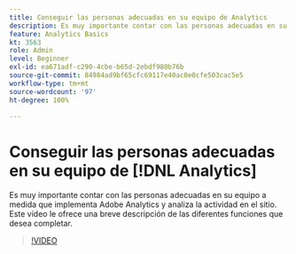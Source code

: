 ```yaml
---
title: Conseguir las personas adecuadas en su equipo de Analytics
description: Es muy importante contar con las personas adecuadas en su equipo a medida que implementa Adobe Analytics y analiza la actividad en el sitio. Este vídeo le ofrece una breve descripción de las diferentes funciones que desea completar.
feature: Analytics Basics
kt: 3563
role: Admin
level: Beginner
exl-id: ea671adf-c290-4cbe-b65d-2ebdf980b76b
source-git-commit: 84984ad9bf65cfc69117e40ac0e0cfe503cac5e5
workflow-type: tm+mt
source-wordcount: '97'
ht-degree: 100%

---
```


# Conseguir las personas adecuadas en su equipo de [!DNL Analytics]

Es muy importante contar con las personas adecuadas en su equipo a medida que implementa Adobe Analytics y analiza la actividad en el sitio. Este vídeo le ofrece una breve descripción de las diferentes funciones que desea completar.

>[!VIDEO](https://video.tv.adobe.com/v/31366/?quality=12&learn=on&captions=spa)
